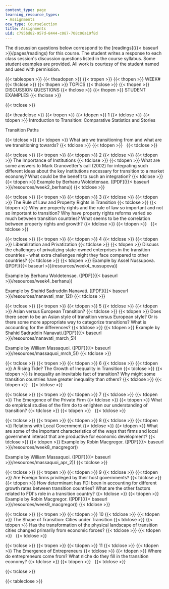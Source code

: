 ```yaml
---
content_type: page
learning_resource_types:
- Assignments
ocw_type: CourseSection
title: Assignments
uid: c795bd82-957d-8444-c087-708c06a19f8d
---
```


The discussion questions below correspond to the [readings]({{< baseurl >}}/pages/readings) for this course. The student writes a response to each class session's discussion questions listed in the course syllabus. Some student examples are provided. All work is courtesy of the student named and used with permission.

{{< tableopen >}}
{{< theadopen >}}
{{< tropen >}}
{{< thopen >}}
WEEK#
{{< thclose >}}
{{< thopen >}}
TOPICS
{{< thclose >}}
{{< thopen >}}
DISCUSSION QUESTIONS
{{< thclose >}}
{{< thopen >}}
STUDENT EXAMPLES
{{< thclose >}}

{{< trclose >}}

{{< theadclose >}}
{{< tropen >}}
{{< tdopen >}}
1
{{< tdclose >}}
{{< tdopen >}}
Introduction to Transition: Comparative Statistics and Stories

Transition Paths


{{< tdclose >}}
{{< tdopen >}}
What are we transitioning from and what are we transitioning towards?
{{< tdclose >}}
{{< tdopen >}}
 
{{< tdclose >}}

{{< trclose >}}
{{< tropen >}}
{{< tdopen >}}
2
{{< tdclose >}}
{{< tdopen >}}
The Importance of Institutions
{{< tdclose >}}
{{< tdopen >}}
What are some answers to Mark Granovetter's call (2002) for integrating such different ideas about the key institutions necessary for transition to a market economy? What could be the benefit to such an integration?
{{< tdclose >}}
{{< tdopen >}}
Example by Berhanu Woldetensae. ([PDF]({{< baseurl >}}/resources/week2_berhanu))
{{< tdclose >}}

{{< trclose >}}
{{< tropen >}}
{{< tdopen >}}
3
{{< tdclose >}}
{{< tdopen >}}
The Rule of Law and Property Rights in Transition
{{< tdclose >}}
{{< tdopen >}}
Why are property rights and the rule of law so important and not so important to transition? Why have property rights reforms varied so much between transition countries? What seems to be the correlation between property rights and growth?
{{< tdclose >}}
{{< tdopen >}}
 
{{< tdclose >}}

{{< trclose >}}
{{< tropen >}}
{{< tdopen >}}
4
{{< tdclose >}}
{{< tdopen >}}
Liberalization and Privatization
{{< tdclose >}}
{{< tdopen >}}
Discuss the challenges of privatizing state-owned enterprises in the transition countries - what extra challenges might they face compared to other countries?
{{< tdclose >}}
{{< tdopen >}}
Example by Assel Nussupova. ([PDF]({{< baseurl >}}/resources/week4_nussupova))  
  
Example by Berhanu Woldetensae. ([PDF]({{< baseurl >}}/resources/week4_berhanu))  
  
Example by Shahid Sadruddin Nanavati. ([PDF]({{< baseurl >}}/resources/nanavati_mar_12))
{{< tdclose >}}

{{< trclose >}}
{{< tropen >}}
{{< tdopen >}}
5
{{< tdclose >}}
{{< tdopen >}}
Asian versus European Transition?
{{< tdclose >}}
{{< tdopen >}}
Does there seem to be an Asian style of transition versus European style? Or is there some more appropriate way to categorize transitions? What is accounting for the differences?
{{< tdclose >}}
{{< tdopen >}}
Example by Shahid Sadruddin Nanavati.([PDF]({{< baseurl >}}/resources/nanavati_march_5))  
  
Example by William Massaquoi. ([PDF]({{< baseurl >}}/resources/massaquoi_mrch_5))
{{< tdclose >}}

{{< trclose >}}
{{< tropen >}}
{{< tdopen >}}
6
{{< tdclose >}}
{{< tdopen >}}
A Rising Tide? The Growth of Inequality in Transition
{{< tdclose >}}
{{< tdopen >}}
Is inequality an inevitable fact of transition? Why might some transition countries have greater inequality than others?
{{< tdclose >}}
{{< tdopen >}}
 
{{< tdclose >}}

{{< trclose >}}
{{< tropen >}}
{{< tdopen >}}
7
{{< tdclose >}}
{{< tdopen >}}
The Emergence of the Private Firm
{{< tdclose >}}
{{< tdopen >}}
What do empirical studies of the firm do to enlighten our understanding of transition?
{{< tdclose >}}
{{< tdopen >}}
 
{{< tdclose >}}

{{< trclose >}}
{{< tropen >}}
{{< tdopen >}}
8
{{< tdclose >}}
{{< tdopen >}}
Relations with Local Government
{{< tdclose >}}
{{< tdopen >}}
What are some of the important characteristics of the ways that firms and local government interact that are productive for economic development?
{{< tdclose >}}
{{< tdopen >}}
Example by Robin Macgregor. ([PDF]({{< baseurl >}}/resources/week8_macgregor))  
  
Example by William Massaquoi. ([PDF]({{< baseurl >}}/resources/massaquoi_apr_2))
{{< tdclose >}}

{{< trclose >}}
{{< tropen >}}
{{< tdopen >}}
9
{{< tdclose >}}
{{< tdopen >}}
Are Foreign firms privileged by their host governments?
{{< tdclose >}}
{{< tdopen >}}
How determinant has FDI been in accounting for different growth rates between transition countries? What are the other factors related to FDI's role in a transition country?
{{< tdclose >}}
{{< tdopen >}}
Example by Robin Macgregor. ([PDF]({{< baseurl >}}/resources/week9_macgregor))
{{< tdclose >}}

{{< trclose >}}
{{< tropen >}}
{{< tdopen >}}
10
{{< tdclose >}}
{{< tdopen >}}
The Shape of Transition: Cities under Transition
{{< tdclose >}}
{{< tdopen >}}
Has the transformation of the physical landscape of transition cities changed primarily from economic forces?
{{< tdclose >}}
{{< tdopen >}}
 
{{< tdclose >}}

{{< trclose >}}
{{< tropen >}}
{{< tdopen >}}
11
{{< tdclose >}}
{{< tdopen >}}
The Emergence of Entrepreneurs
{{< tdclose >}}
{{< tdopen >}}
Where do entrepreneurs come from? What niche do they fill in the transition economy?
{{< tdclose >}}
{{< tdopen >}}
 
{{< tdclose >}}

{{< trclose >}}

{{< tableclose >}}